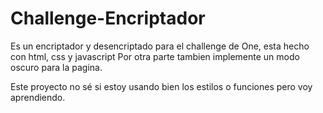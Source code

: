 # Challenge-Encriptador
Es un encriptador y desencriptado para el challenge de One, esta hecho con html, css y javascript
Por otra parte tambien implemente un modo oscuro para la pagina.

Este proyecto no sé si estoy usando bien los estilos o funciones pero voy aprendiendo.
